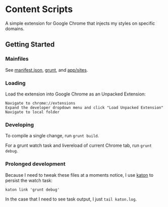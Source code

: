 # Content Scripts

A simple extension for Google Chrome that injects my styles on specific domains.

## Getting Started

### Mainfiles

See [manifest.json](app/manifest.json), [grunt](grunt), and [app/sites](app/sites).

### Loading

Load the extension into Google Chrome as an Unpacked Extension:

~~~
Navigate to chrome://extensions
Expand the developer dropdown menu and click "Load Unpacked Extension"
Navigate to local folder
~~~

### Developing

To compile a single change, run `grunt build`.

For a grunt watch task and livereload of current Chrome tab, run `grunt debug`.

### Prolonged development

Because I need to tweak these files at a moments notice, I use [katon](https://github.com/typicode/katon) to persist the watch task: 

`katon link 'grunt debug'`

In the case that I need to see task output, I just `tail katon.log`.
